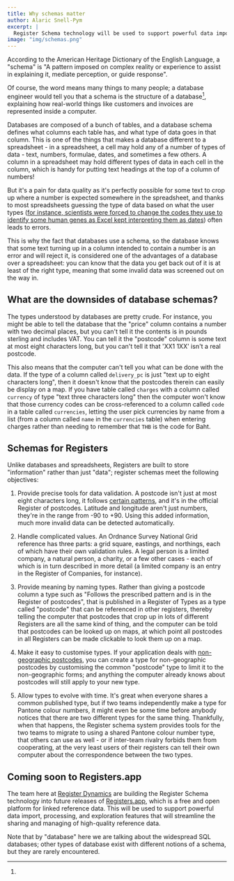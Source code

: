 ```yaml
---
title: Why schemas matter
author: Alaric Snell-Pym
excerpt: |
  Register Schema technology will be used to support powerful data import, processing, and exploration features that will streamline the sharing and managing of high-quality reference data.
image: "img/schemas.png"
---
```


According to the American Heritage Dictionary of the English Language, a "schema" is "A pattern imposed on complex reality or experience to assist in explaining it, mediate perception, or guide response".

Of course, the word means many things to many people; a database engineer would tell you that a schema is the structure of a database[^1], explaining how real-world things like customers and invoices are represented inside a computer.

Databases are composed of a bunch of tables, and a database schema defines what columns each table has, and what type of data goes in that column. This is one of the things that makes a database different to a spreadsheet - in a spreadsheet, a cell may hold any of a number of types of data - text, numbers, formulae, dates, and sometimes a few others. A column in a spreadsheet may hold different types of data in each cell in the column, which is handy for putting text headings at the top of a column of numbers!

But it's a pain for data quality as it's perfectly possible for some text to crop up where a number is expected somewhere in the spreadsheet, and thanks to most spreadsheets guessing the type of data based on what the user types ([for instance, scientists were forced to change the codes they use to identify some human genes as Excel kept interpreting them as dates](https://www.theverge.com/2020/8/6/21355674/human-genes-rename-microsoft-excel-misreading-dates)) often leads to errors.

This is why the fact that databases use a schema, so the database knows that some text turning up in a column intended to contain a number is an error and will reject it, is considered one of the advantages of a database over a spreadsheet: you can know that the data you get back out of it is at least of the right type, meaning that some invalid data was screened out on the way in.

## What are the downsides of database schemas?

The types understood by databases are pretty crude. For instance, you might be able to tell the database that the "price" column contains a number with two decimal places, but you can't tell it the contents is in pounds sterling and includes VAT. You can tell it the "postcode" column is some text at most eight characters long, but you can't tell it that 'XX1 1XX' isn't a real postcode.

This also means that the computer can't tell you what can be done with the data. If the type of a column called `delivery_pc` is just "text up to eight characters long", then it doesn't know that the postcodes therein can easily be display on a map. If you have table called `charges` with a column called `currency` of type "text three characters long" then the computer won't know that those currency codes can be cross-referenced to a column called `code` in a table called `currencies`, letting the user pick currencies by name from a list (from a column called `name` in the `currencies` table) when entering charges rather than needing to remember that `THB` is the code for Baht.

## Schemas for Registers

Unlike databases and spreadsheets, Registers are built to store "information" rather than just "data"; register schemas meet the following objectives:

1. Provide precise tools for data validation. A postcode isn't just at most eight characters long, it follows [certain patterns](https://webarchive.nationalarchives.gov.uk/20101126012154/http://www.cabinetoffice.gov.uk/govtalk/schemasstandards/e-gif/datastandards/address/postcode.aspx), and it's in the official Register of postcodes. Latitude and longitude aren't just numbers, they're in the range from -90 to +90. Using this added information, much more invalid data can be detected automatically.

2. Handle complicated values. An Ordnance Survey National Grid reference has three parts: a grid square, eastings, and northings, each of which have their own validation rules. A legal person is a limited company, a natural person, a charity, or a few other cases - each of which is in turn described in more detail (a limited company is an entry in the Register of Companies, for instance).

3. Provide meaning by naming types. Rather than giving a postcode column a type such as "Follows the prescribed pattern and is in the Register of postcodes", that is published in a Register of Types as a type called "postcode" that can be referenced in other registers, thereby telling the computer that postcodes that crop up in lots of different Registers are all the same kind of thing, and the computer can be told that postcodes can be looked up on maps, at which point all postcodes in all Registers can be made clickable to look them up on a map.

4. Make it easy to customise types. If your application deals with [non-geographic postcodes](https://en.wikipedia.org/wiki/Postcodes_in_the_United_Kingdom#Non-geographic_codes), you can create a type for non-geographic postcodes by customising the common "postcode" type to limit it to the non-geographic forms; and anything the computer already knows about postcodes will still apply to your new type.

5. Allow types to evolve with time. It's great when everyone shares a common published type, but if two teams independently make a type for Pantone colour numbers, it might even be some time before anybody notices that there are two different types for the same thing. Thankfully, when that happens, the Register schema system provides tools for the two teams to migrate to using a shared Pantone colour number type, that others can use as well - or if inter-team rivalry forbids them from cooperating, at the very least users of their registers can tell their own computer about the correspondence between the two types.

## Coming soon to Registers.app

The team here at [Register Dynamics](https://www.register-dynamics.co.uk) are building the Register Schema technology into future releases of [Registers.app](https://registers.app), which is a free and open platform for linked reference data. This will be used to support powerful data import, processing, and exploration features that will streamline the sharing and managing of high-quality reference data.

[^1]:
Note that by "database" here we are talking about the widespread SQL databases; other types of database exist with different notions of a schema, but they are rarely encountered.
